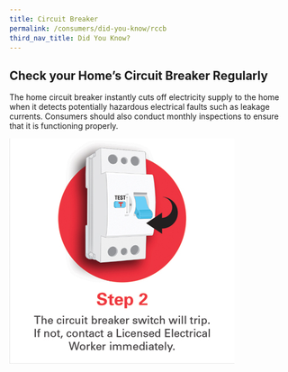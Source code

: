 ```yaml
---
title: Circuit Breaker
permalink: /consumers/did-you-know/rccb
third_nav_title: Did You Know?
---
```

## Check your Home’s Circuit Breaker Regularly
The home circuit breaker instantly cuts off electricity supply to the home when it detects potentially hazardous electrical faults such as leakage currents. Consumers should also conduct monthly inspections to ensure that it is functioning properly.

![residual current circuit breaker](/images/consumers/did-you-know/home-circuit-breaker.jpg)
